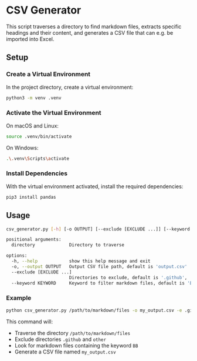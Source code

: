 # CSV Generator

This script traverses a directory to find markdown files, extracts specific headings and their content, and generates a CSV file that can e.g. be imported into Excel.

## Setup

### Create a Virtual Environment

In the project directory, create a virtual environment:

```sh
python3 -m venv .venv
```

### Activate the Virtual Environment

On macOS and Linux:

```sh
source .venv/bin/activate
```

On Windows:

```sh
.\.venv\Scripts\activate
```

### Install Dependencies

With the virtual environment activated, install the required dependencies:

```sh
pip3 install pandas
```

## Usage

```sh
csv_generator.py [-h] [-o OUTPUT] [--exclude [EXCLUDE ...]] [--keyword KEYWORD] directory

positional arguments:
  directory             Directory to traverse

options:
  -h, --help            show this help message and exit
  -o, --output OUTPUT   Output CSV file path, default is 'output.csv'
  --exclude [EXCLUDE ...]
                        Directories to exclude, default is '.github', '.venv', 'other', 'UseCases'
  --keyword KEYWORD     Keyword to filter markdown files, default is 'BB'
```

### Example

```sh
python csv_generator.py /path/to/markdown/files -o my_output.csv -e .github other -k BB
```

This command will:

- Traverse the directory `/path/to/markdown/files`
- Exclude directories `.github` and `other`
- Look for markdown files containing the keyword `BB`
- Generate a CSV file named `my_output.csv`
